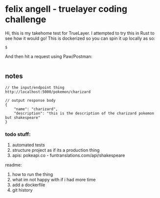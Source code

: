 # felix angell - truelayer coding challenge
Hi, this is my takehome test for TrueLayer. I attempted to try this in Rust to see how it would go!
This is dockerized so you can spin it up locally as so:

```shell
$ 
```

And then hit a request using Paw/Postman:

```

```

## notes
```
// the input/endpoint thing
http://localhost:5000/pokemon/charizard

// output response body
{
	"name": "charizard",
	"description": "this is the description of the charizard pokemon but shakespeare"
}
```

### todo stuff:

1. automated tests
2. structure project as if its a production thing
3. apis: pokeapi.co - funtranslations.com/api/shakespeare

readme:

1. how to run the thing
2. what im not happy with if i had more time
3. add a dockerfile
4. git history
